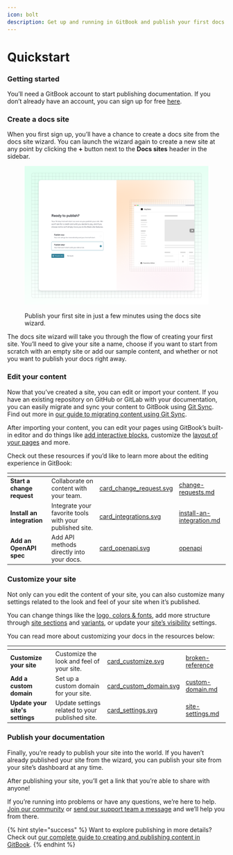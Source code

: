 ```yaml
---
icon: bolt
description: Get up and running in GitBook and publish your first docs site in minutes
---
```


# Quickstart

### Getting started

You’ll need a GitBook account to start publishing documentation. If you don’t already have an account, you can sign up for free [here](https://app.gitbook.com/join).

### Create a docs site

When you first sign up, you’ll have a chance to create a docs site from the docs site wizard. You can launch the wizard again to create a new site at any point by clicking the **+** button next to the **Docs sites** header in the sidebar.

<figure><img src="../.gitbook/assets/10_01_25_site_wizard.svg" alt=""><figcaption><p>Publish your first site in just a few minutes using the docs site wizard.</p></figcaption></figure>

The docs site wizard will take you through the flow of creating your first site. You’ll need to give your site a name, choose if you want to start from scratch with an empty site or add our sample content, and whether or not you want to publish your docs right away.

### Edit your content

Now that you’ve created a site, you can edit or import your content. If you have an existing repository on GitHub or GitLab with your documentation, you can easily migrate and sync your content to GitBook using [Git Sync](git-sync/). Find out more in [our guide to migrating content using Git Sync](https://app.gitbook.com/s/LBGJKQic7BQYBXmVSjy0/product-guides/migrate-your-content-to-gitbook-with-git-sync).

After importing your content, you can edit your pages using GitBook’s built-in editor and do things like [add interactive blocks](../creating-content/blocks/), customize the [layout of your pages](../creating-content/content-structure/page.md) and more.

Check out these resources if you’d like to learn more about the editing experience in GitBook:

<table data-view="cards"><thead><tr><th></th><th></th><th data-hidden data-card-cover data-type="files"></th><th data-hidden data-card-target data-type="content-ref"></th></tr></thead><tbody><tr><td><strong>Start a change request</strong></td><td>Collaborate on content with your team.</td><td><a href="../.gitbook/assets/card_change_request.svg">card_change_request.svg</a></td><td><a href="../collaboration/change-requests.md">change-requests.md</a></td></tr><tr><td><strong>Install an integration</strong></td><td>Integrate your favorite tools with your published site.</td><td><a href="../.gitbook/assets/card_integrations.svg">card_integrations.svg</a></td><td><a href="../integrations/install-an-integration.md">install-an-integration.md</a></td></tr><tr><td><strong>Add an OpenAPI spec</strong></td><td>Add API methods directly into your docs.</td><td><a href="../.gitbook/assets/card_openapi.svg">card_openapi.svg</a></td><td><a href="../creating-content/openapi/">openapi</a></td></tr></tbody></table>

### Customize your site

Not only can you edit the content of your site, you can also customize many settings related to the look and feel of your site when it’s published.

You can change things like the [logo, colors & fonts](../publishing-documentation/customization.md), add more structure through [site sections](../publishing-documentation/site-structure/site-sections.md) and [variants](../publishing-documentation/site-structure/variants.md), or update your [site’s visibility](../publishing-documentation/site-settings.md#audience) settings.

You can read more about customizing your docs in the resources below:

<table data-view="cards"><thead><tr><th></th><th></th><th data-hidden data-card-cover data-type="files"></th><th data-hidden data-card-target data-type="content-ref"></th></tr></thead><tbody><tr><td><strong>Customize your site</strong></td><td>Customize the look and feel of your site.</td><td><a href="../.gitbook/assets/card_customize.svg">card_customize.svg</a></td><td><a href="broken-reference/">broken-reference</a></td></tr><tr><td><strong>Add a custom domain</strong></td><td>Set up a custom domain for your site.</td><td><a href="../.gitbook/assets/card_custom_domain.svg">card_custom_domain.svg</a></td><td><a href="../publishing-documentation/custom-domain.md">custom-domain.md</a></td></tr><tr><td><strong>Update your site's settings</strong></td><td>Update settings related to your published site.</td><td><a href="../.gitbook/assets/card_settings.svg">card_settings.svg</a></td><td><a href="../publishing-documentation/site-settings.md">site-settings.md</a></td></tr></tbody></table>

### Publish your documentation

Finally, you’re ready to publish your site into the world. If you haven’t already published your site from the wizard, you can publish your site from your site’s dashboard at any time.

After publishing your site, you’ll get a link that you’re able to share with anyone!

If you’re running into problems or have any questions, we’re here to help. [Join our community](https://github.com/orgs/GitbookIO/discussions) or [send our support team a message](https://gitbook.com/docs/help-center/support/how-do-i-contact-support) and we’ll help you from there.

{% hint style="success" %}
Want to explore publishing in more details? Check out [our complete guide to creating and publishing content in GitBook](https://app.gitbook.com/s/LBGJKQic7BQYBXmVSjy0/product-guides/the-complete-guide-to-creating-and-publishing-documentation-in-gitbook-updated-for-2024).
{% endhint %}

